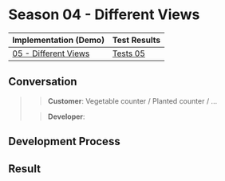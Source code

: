 # Season 04 - Different Views

| Implementation (Demo)             | Test Results           |
| --------------------------------- | ---------------------- |
| [05 - Different Views](demo.html) | [Tests 05](tests.html) |

## Conversation

> > **Customer**: Vegetable counter / Planted counter / ...
>
> > **Developer**:

## Development Process

## Result
